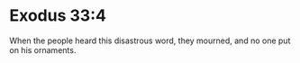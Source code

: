 # Exodus 33:4

When the people heard this disastrous word, they mourned, and no one put on his ornaments.
